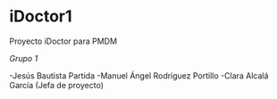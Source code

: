 # iDoctor1
Proyecto iDoctor para PMDM

*Grupo 1*

-Jesús Bautista Partida
-Manuel Ángel Rodríguez Portillo
-Clara Alcalá García (Jefa de proyecto)
